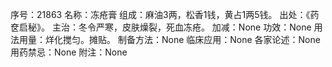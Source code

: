 序号：21863
名称：冻疮膏
组成：麻油3两，松香1钱，黄占1两5钱。
出处：《药奁启秘》。
主治：冬令严寒，皮肤燥裂，死血冻疮。
加减：None
功效：None
用法用量：烊化搅匀。摊贴。
制备方法：None
临床应用：None
各家论述：None
用药禁忌：None
附注：None
